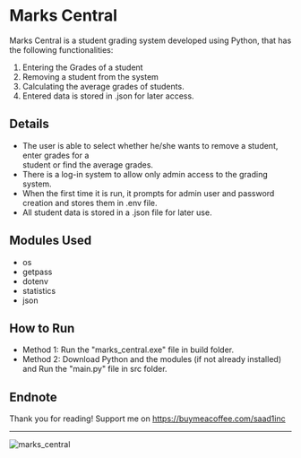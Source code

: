 # Marks Central
Marks Central is a student grading system developed using Python, that has the following functionalities:  
1. Entering the Grades of a student  
2. Removing a student from the system  
3. Calculating the average grades of students.
4. Entered data is stored in .json for later access.

## Details
- The user is able to select whether he/she wants to remove a student, enter grades for a  
student or find the average grades.  
-   There is a log-in system to allow only admin access to the grading system.
-   When the first time it is run, it prompts for admin user and password creation and stores them in .env file.
- All student data is stored in a .json file for later use.

## Modules Used
- os
- getpass
- dotenv
- statistics
- json

## How to Run
- Method 1: Run the "marks_central.exe" file in build folder.
- Method 2: Download Python and the modules (if not already installed) and Run the "main.py" file in src folder.

## Endnote
Thank you for reading!
Support me on https://buymeacoffee.com/saad1inc

---
![marks_central](https://github.com/user-attachments/assets/8f1c9eb2-1324-48c6-8f3a-603d274d0fc2)
